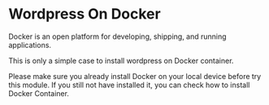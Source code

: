 # Wordpress On Docker
Docker is an open platform for developing, shipping, and running applications.

This is only a simple case to install wordpress on Docker container.

Please make sure you already install Docker on your local device before try this module. If you still not have installed it, you can check how to install Docker Container.
